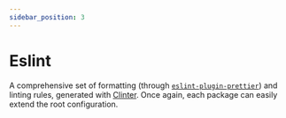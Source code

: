 ```yaml
---
sidebar_position: 3
---
```


# Eslint

A comprehensive set of formatting (through [`eslint-plugin-prettier`](https://github.com/prettier/eslint-plugin-prettier)) and linting rules, generated with [Clinter](https://github.com/theodo/clinter). Once again, each package can easily extend the root configuration.
